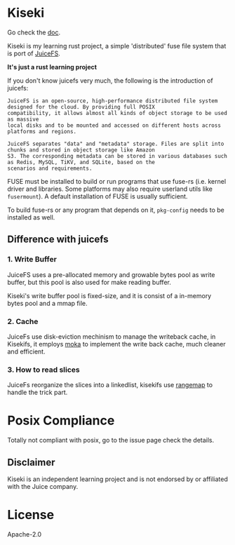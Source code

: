 # Kiseki

Go check the [doc](https://crrow.github.io/kisekifs/).

Kiseki is my learning rust project, a simple 'distributed' fuse file system that is port
of [JuiceFS](https://github.com/juicedata/juicefs).

**It's just a rust learning project**

If you don't know juicefs very much, the following is the introduction of juicefs:

```
JuiceFS is an open-source, high-performance distributed file system designed for the cloud. By providing full POSIX
compatibility, it allows almost all kinds of object storage to be used as massive
local disks and to be mounted and accessed on different hosts across platforms and regions.

JuiceFS separates "data" and "metadata" storage. Files are split into chunks and stored in object storage like Amazon
S3. The corresponding metadata can be stored in various databases such as Redis, MySQL, TiKV, and SQLite, based on the
scenarios and requirements.
```

FUSE must be installed to build or run programs that use fuse-rs (i.e. kernel driver and libraries. Some platforms may
also require userland utils like `fusermount`). A default installation of FUSE is usually sufficient.

To build fuse-rs or any program that depends on it, `pkg-config` needs to be installed as well.

## Difference with juicefs

### 1. Write Buffer

JuiceFS uses a pre-allocated memory and growable bytes pool as write buffer,
but this pool is also used for make reading buffer.

Kiseki's write buffer pool is fixed-size, and it is consist of a in-memory bytes
pool and a mmap file.

### 2. Cache

JuiceFs use disk-eviction mechinism to manage the writeback cache,
in Kisekifs, it employs [moka](https://github.com/moka-rs/moka) to implement the
write back cache, much cleaner and efficient.

### 3. How to read slices

JuiceFs reorganize the slices into a linkedlist, kisekifs use [rangemap](https://github.com/jeffparsons/rangemap) to
handle the trick part.


# Posix Compliance

Totally not compliant with posix, go to the issue page check the details.

## Disclaimer

Kiseki is an independent learning project
and is not endorsed by or affiliated with the Juice company.

# License

Apache-2.0
